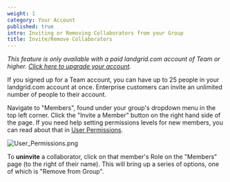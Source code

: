 ```yaml
---
weight: 1
category: Your Account
published: true
intro: Inviting or Removing Collaborators from your Group
title: Invite/Remove Collaborators
---
```

_This feature is only available with a paid landgrid.com account of Team or higher. [Click here to upgrade your account](https://thelandgrid.com/plans)._

If you signed up for a Team account, you can have up to 25 people in your landgrid.com account at once. Enterprise customers can invite an unlimited number of people to their account.

Navigate to "Members", found under your group's dropdown menu in the top left corner. Click the "Invite a Member" button on the right hand side of the page. If you need help setting permissions levels for new members, you can read about that in [User Permissions](https://support.landgrid.com/articles/user-permissions/).

![User_Permissions.png]({{site.baseurl}}/img/User_Permissions.png)


To **uninvite** a collaborator, click on that member's Role on the "Members" page (to the right of their name). This will bring up a series of options, one of which is "Remove from Group".
